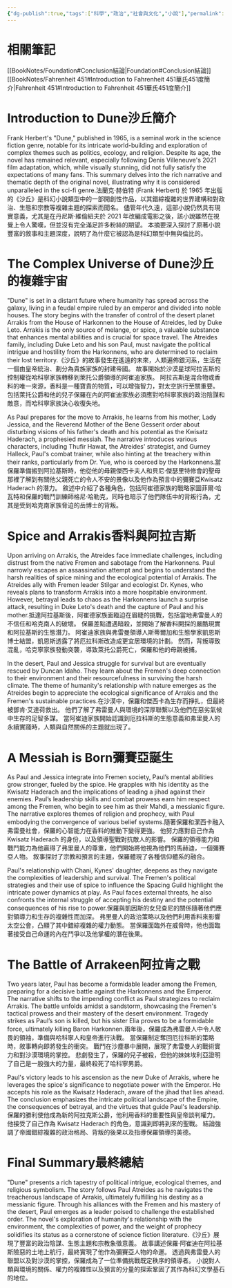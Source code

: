 ```yaml
---
{"dg-publish":true,"tags":["科學","政治","社會與文化","小說"],"permalink":"/book-notes/dune/","dgPassFrontmatter":true,"created":"2024-11-24T10:41:53.046+08:00","updated":"2024-11-28T12:42:42.430+08:00"}
---
```


# 相關筆記
[[BookNotes/Foundation#Conclusion結論\|Foundation#Conclusion結論]]
[[BookNotes/Fahrenheit 451#Introduction to Fahrenheit 451華氏451度簡介\|Fahrenheit 451#Introduction to Fahrenheit 451華氏451度簡介]]
# Introduction to Dune沙丘簡介

Frank Herbert's "Dune," published in 1965, is a seminal work in the science fiction genre, notable for its intricate world-building and exploration of complex themes such as politics, ecology, and religion. Despite its age, the novel has remained relevant, especially following Denis Villeneuve's 2021 film adaptation, which, while visually stunning, did not fully satisfy the expectations of many fans. This summary delves into the rich narrative and thematic depth of the original novel, illustrating why it is considered unparalleled in the sci-fi genre.法蘭克‧赫伯特 (Frank Herbert) 於 1965 年出版的《沙丘》是科幻小說類型中的一部開創性作品，以其錯綜複雜的世界建構和對政治、生態和宗教等複雜主題的探索而聞名。 儘管年代久遠，這部小說仍然具有現實意義，尤其是在丹尼斯·維倫紐夫於 2021 年改編成電影之後，該小說雖然在視覺上令人驚嘆，但並沒有完全滿足許多粉絲的期望。 本摘要深入探討了原著小說豐富的敘事和主題深度，說明了為什麼它被認為是科幻類型中無與倫比的。

# The Complex Universe of Dune沙丘的複雜宇宙

"Dune" is set in a distant future where humanity has spread across the galaxy, living in a feudal empire ruled by an emperor and divided into noble houses. The story begins with the transfer of control of the desert planet Arrakis from the House of Harkonnen to the House of Atreides, led by Duke Leto. Arrakis is the only source of melange, or spice, a valuable substance that enhances mental abilities and is crucial for space travel. The Atreides family, including Duke Leto and his son Paul, must navigate the political intrigue and hostility from the Harkonnens, who are determined to reclaim their lost territory.《沙丘》的故事發生在遙遠的未來，人類遍佈銀河系，生活在一個由皇帝統治、劃分為貴族家族的封建帝國。 故事開始於沙漠星球阿拉吉斯的控制權從哈科寧家族轉移到萊托公爵領導的阿崔迪家族。 阿拉吉斯是混合物或香料的唯一來源，香料是一種寶貴的物質，可以增強智力，對太空旅行至關重要。 包括萊托公爵和他的兒子保羅在內的阿崔迪家族必須應對哈科寧家族的政治陰謀和敵意，而哈科寧家族決心收復失地。

As Paul prepares for the move to Arrakis, he learns from his mother, Lady Jessica, and the Reverend Mother of the Bene Gesserit order about disturbing visions of his father's death and his potential as the Kwisatz Haderach, a prophesied messiah. The narrative introduces various characters, including Thufir Hawat, the Atreides' strategist, and Gurney Halleck, Paul's combat trainer, while also hinting at the treachery within their ranks, particularly from Dr. Yue, who is coerced by the Harkonnens.當保羅準備搬到阿拉基斯時，他從他的母親傑西卡夫人和貝尼·傑瑟里特修會的聖母那裡了解到有關他父親死亡的令人不安的景像以及他作為預言中的彌賽亞Kwisatz Haderach 的潛力。 敘述中介紹了各種角色，包括阿崔德家族的戰略家圖菲爾·哈瓦特和保羅的戰鬥訓練師格尼·哈勒克，同時也暗示了他們隊伍中的背叛行為，尤其是受到哈克南家族脅迫的岳博士的背叛。

# Spice and Arrakis香料與阿拉吉斯

Upon arriving on Arrakis, the Atreides face immediate challenges, including distrust from the native Fremen and sabotage from the Harkonnens. Paul narrowly escapes an assassination attempt and begins to understand the harsh realities of spice mining and the ecological potential of Arrakis. The Atreides ally with Fremen leader Stilgar and ecologist Dr. Kynes, who reveals plans to transform Arrakis into a more hospitable environment. However, betrayal leads to chaos as the Harkonnens launch a surprise attack, resulting in Duke Leto's death and the capture of Paul and his mother.抵達阿拉基斯後，阿崔德家族面臨迫在眉睫的挑戰，包括當地弗雷曼人的不信任和哈克南人的破壞。 保羅差點遭遇暗殺，並開始了解香料開採的嚴酷現實和阿拉基斯的生態潛力。 阿崔迪家族與弗雷曼領導人斯蒂爾加和生態學家凱恩斯博士結盟，凱恩斯透露了將厄拉科斯改造成更宜居環境的計劃。 然而，背叛導致混亂，哈克寧家族發動突襲，導致萊托公爵死亡，保羅和他的母親被捕。

In the desert, Paul and Jessica struggle for survival but are eventually rescued by Duncan Idaho. They learn about the Fremen's deep connection to their environment and their resourcefulness in surviving the harsh climate. The theme of humanity's relationship with nature emerges as the Atreides begin to appreciate the ecological significance of Arrakis and the Fremen's sustainable practices.在沙漠中，保羅和傑西卡為生存而掙扎，但最終被鄧肯·艾達荷救出。 他們了解了弗雷曼人與環境的深厚聯繫以及他們在惡劣氣候中生存的足智多謀。 當阿崔迪家族開始認識到厄拉科斯的生態意義和弗里曼人的永續實踐時，人類與自然關係的主題就出現了。

# A Messiah is Born彌賽亞誕生

As Paul and Jessica integrate into Fremen society, Paul’s mental abilities grow stronger, fueled by the spice. He grapples with his identity as the Kwisatz Haderach and the implications of leading a jihad against their enemies. Paul’s leadership skills and combat prowess earn him respect among the Fremen, who begin to see him as their Mahdi, a messianic figure. The narrative explores themes of religion and prophecy, with Paul embodying the convergence of various belief systems.隨著保羅和潔西卡融入弗雷曼社會，保羅的心智能力在香料的推動下變得更強。 他努力應對自己作為 Kwisatz Haderach 的身份，以及領導聖戰對抗敵人的影響。 保羅的領導能力和戰鬥能力為他贏得了弗里曼人的尊重，他們開始將他視為他們的馬赫迪，一個彌賽亞人物。 敘事探討了宗教和預言的主題，保羅體現了各種信仰體系的融合。

Paul's relationship with Chani, Kynes' daughter, deepens as they navigate the complexities of leadership and survival. The Fremen's political strategies and their use of spice to influence the Spacing Guild highlight the intricate power dynamics at play. As Paul faces external threats, he also confronts the internal struggle of accepting his destiny and the potential consequences of his rise to power.保羅與凱因斯的女兒查尼的關係隨著他們應對領導力和生存的複雜性而加深。 弗里曼人的政治策略以及他們利用香料來影響太空公會，凸顯了其中錯綜複雜的權力動態。 當保羅面臨外在威脅時，他也面臨著接受自己命運的內在鬥爭以及他掌權的潛在後果。

# The Battle of Arrakeen阿拉肯之戰

Two years later, Paul has become a formidable leader among the Fremen, preparing for a decisive battle against the Harkonnens and the Emperor. The narrative shifts to the impending conflict as Paul strategizes to reclaim Arrakis. The battle unfolds amidst a sandstorm, showcasing the Fremen's tactical prowess and their mastery of the desert environment. Tragedy strikes as Paul’s son is killed, but his sister Elia proves to be a formidable force, ultimately killing Baron Harkonnen.兩年後，保羅成為弗雷曼人中令人敬畏的領袖，準備與哈科寧人和皇帝進行決戰。 當保羅制定奪回厄拉科斯的策略時，敘事轉向即將發生的衝突。 戰鬥在沙塵暴中展開，展現了弗雷曼人的戰術實力和對沙漠環境的掌控。 悲劇發生了，保羅的兒子被殺，但他的妹妹埃利亞證明了自己是一股強大的力量，最終殺死了哈科寧男爵。

Paul's victory leads to his ascension as the new Duke of Arrakis, where he leverages the spice's significance to negotiate power with the Emperor. He accepts his role as the Kwisatz Haderach, aware of the jihad that lies ahead. The conclusion emphasizes the intricate political landscape of the Empire, the consequences of betrayal, and the virtues that guide Paul's leadership.保羅的勝利使他成為新的阿拉克斯公爵，他利用香料的重要性與皇帝談判權力。 他接受了自己作為 Kwisatz Haderach 的角色，意識到即將到來的聖戰。 結論強調了帝國錯綜複雜的政治格局、背叛的後果以及指導保羅領導的美德。

# Final Summary最終總結

"Dune" presents a rich tapestry of political intrigue, ecological themes, and religious symbolism. The story follows Paul Atreides as he navigates the treacherous landscape of Arrakis, ultimately fulfilling his destiny as a messianic figure. Through his alliances with the Fremen and his mastery of the desert, Paul emerges as a leader poised to challenge the established order. The novel's exploration of humanity's relationship with the environment, the complexities of power, and the weight of prophecy solidifies its status as a cornerstone of science fiction literature.《沙丘》展現了豐富的政治陰謀、生態主題和宗教象徵意義。 故事講述保羅·阿崔迪在阿拉基斯險惡的土地上航行，最終實現了他作為彌賽亞人物的命運。 透過與弗雷曼人的聯盟以及對沙漠的掌控，保羅成為了一位準備挑戰既定秩序的領導者。 小說對人類與環境的關係、權力的複雜性以及預言的分量的探索鞏固了其作為科幻文學基石的地位。